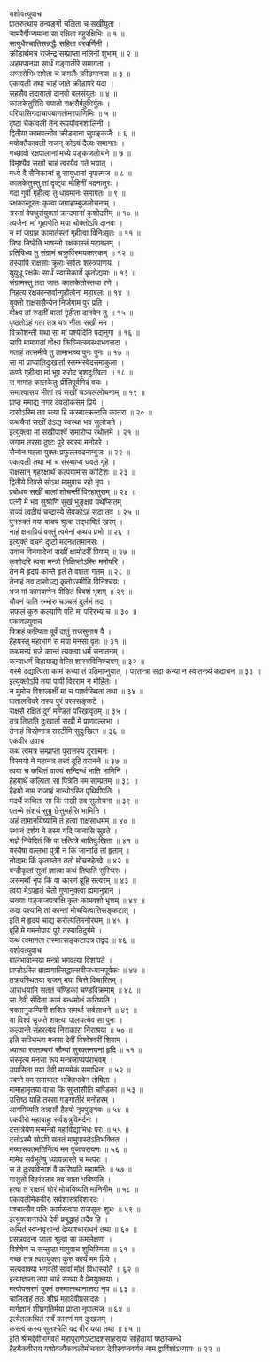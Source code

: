 यशोवत्युवाच  
प्रातरुत्थाय तन्वङ्गी चलिता च सखीयुता ।  
चामरैर्वीज्यमाना सा रक्षिता बहुरक्षिभिः ॥ १ ॥  
सायुधैश्चातिसन्नद्धैः सहिता वरवर्णिनी ।  
क्रीडार्थमत्र राजेन्द्र सम्प्राप्ता नलिनीं शुभाम् ॥ २ ॥  
अहमप्यनया सार्धं गङ्गातीरे समागता ।  
अप्सरोभिः समेता च कमलैः क्रीडमानया ॥ ३ ॥  
एकावली तथा चाहं जाते क्रीडापरे यदा ।  
सहसैव तदायातो दानवो बलसंयुतः ॥ ४ ॥  
कालकेतुरिति ख्यातो राक्षसैर्बहुभिर्युतः ।  
परिघासिगदाचापबाणतोमरपाणिभिः ॥ ५ ॥  
दृष्टा चैकावली तेन रूपयौवनशालिनी ।  
द्वितीया कामपत्नीव क्रीडमाना सुपङ्कजैः ॥ ६ ॥  
मयोक्तैकावली राजन् कोऽयं दैत्यः समागतः ।  
गच्छावो रक्षपालानां मध्ये पङ्कजलोचने ॥ ७ ॥  
विमृश्यैव सखी चाहं त्वरयैव गते भयात् ।  
मध्ये वै सैनिकानां तु सायुधानां नृपात्मज ॥ ८ ॥  
कालकेतुस्तु तां दृष्ट्वा मोहिनीं मदनातुरः ।  
गदां गुर्वी गृहीत्वा तु धावमानः समागतः ॥ ९ ॥  
रक्षकान्दूरतः कृत्वा जग्राहाम्बुजलोचनाम् ।  
त्रस्तां वेपथुसंयुक्तां क्रन्दमानां कृशोदरीम् ॥ १० ॥  
त्यजैनां मां गृहाणेति मया चोक्तोऽपि दानवः ।  
न मां जग्राह कामार्तस्तां गृहीत्वा विनिःसृतः ॥ ११ ॥  
तिष्ठ तिष्ठेति भाषन्तो रक्षकास्तं महाबलम् ।  
प्रतिषिध्य तु संग्रामं चक्रुर्विस्मयकारकम् ॥ १२ ॥  
तस्यापि राक्षसाः क्रूराः सर्वतः शस्त्रपाणयः ।  
युयुधू रक्षकैः सार्धं स्वामिकार्ये कृतोद्यमाः ॥ १३ ॥  
संग्रामस्तु तदा जातः कालकेतोस्तथा रणे ।  
निहत्य रक्षकान्सर्वान्गृहीत्वैनां महाबलः ॥ १४ ॥  
युक्तो राक्षससैन्येन निर्जगाम पुरं प्रति ।  
वीक्ष्य तां रुदतीं बालां गृहीता दानवेन तु ॥ १५ ॥  
पृष्ठतोऽहं गता तत्र यत्र नीता सखी मम ।  
विक्रोशन्ती यथा सा मां पश्येदिति पदानुगा ॥ १६ ॥  
सापि मामागतां वीक्ष्य किञ्चित्स्वस्थाभवत्तदा ।  
गताहं तत्समीपे तु तामाभाष्य पुनः पुनः ॥ १७ ॥  
सा मां प्राप्यातिदुःखार्ता स्तम्भस्वेदसमाकुला ।  
कण्ठे गृहीत्वा मां भूप रुरोद भृशदुःखिता ॥ १८ ॥  
स मामाह कालकेतुः प्रीतिपूर्वमिदं वचः ।  
समाश्वासय भीतां त्वं सखीं चञ्चललोचनाम् ॥ १९ ॥  
प्राप्तं ममाद्य नगरं देवलोकसमं प्रिये ।  
दासोऽस्मि तव रत्या हि कस्मात्क्रन्दसि कातरा ॥ २० ॥  
कथयैनां सखीं तेऽद्य स्वस्था भव सुलोचने ।  
इत्युक्त्वा मां सखीपार्श्वे समारोप्य रथोत्तमे ॥ २१ ॥  
जगाम तरसा दुष्टः पुरे स्वस्य मनोहरे ।  
सैन्येन महता युक्तः प्रफुल्लवदनाम्बुजः ॥ २२ ॥  
एकावली तथा मां च संस्थाप्य धवले गृहे ।  
राक्षसान् गृहरक्षार्थं कल्पयामास कोटिशः ॥ २३ ॥  
द्वितीये दिवसे सोऽथ मामुवाच रहो नृप ।  
प्रबोधय सखीं बालां शोचन्तीं विरहातुराम् ॥ २४ ॥  
पत्नी मे भव सुश्रोणि सुखं भुङ्क्षव यथेप्सितम् ।  
राज्यं त्वदीयं चन्द्रास्ये सेवकोऽहं सदा तव ॥ २५ ॥  
पुनरुक्तं मया वाक्यं श्रुत्वा तद्‌भाषितं खरम् ।  
नाहं क्षमाप्रियं वक्तुं त्वमेनां कथय प्रभो ॥ २६ ॥  
इत्युक्ते वचने दुष्टो मदनक्षतमानसः ।  
उवाच विनयादेनां सखीं क्षामोदरीं प्रियाम् ॥ २७ ॥  
कृशोदरि त्वया मन्त्रो निक्षिप्तोऽस्ति ममोपरि ।  
तेन मे हृदयं कान्ते हृतं ते वशतां गतम् ॥ २८ ॥  
तेनाहं तव दासोऽद्य कृतोऽस्मीति विनिश्चयः ।  
भज मां कामबाणेन पीडितं विवशं भृशम् ॥ २९ ॥  
यौवनं याति रम्भोरु चञ्चलं दुर्लभं तदा ।  
सफलं कुरु कल्याणि पतिं मां परिरभ्य च ॥ ३० ॥  
एकावल्युवाच  
पित्राहं कल्पिता पूर्वं दातुं राजसुताय वै ।  
हैहयस्तु महाभाग स मया मनसा वृतः ॥ ३१ ॥  
कथमन्यं भजे कान्तं त्यक्त्वा धर्मं सनातनम् ।  
कन्याधर्मं विहायाद्य वेत्सि शास्त्रविनिश्चयम् ॥ ३२ ॥  
यस्मै दद्यात्पिता कामं कन्या तं पतिमाप्नुयात् ।
परतन्त्रा सदा कन्या न स्वातन्त्र्यं कदाचन ॥ ३३ ॥  
इत्युक्तोऽपि तया पापी विरराम न मोहितः ।  
न मुमोच विशालाक्षीं मां च पार्श्वस्थितां तथा ॥ ३४ ॥  
पातालविवरे तस्य पुरं परमसङ्कटे ।  
राक्षसै रक्षितं दुर्गं मण्डितं परिखावृतम् ॥ ३५ ॥  
तत्र तिष्ठति दुःखार्ता सखी मे प्राणवल्लभा ।  
तेनाहं विरहेणात्र रारटीमि सुदुःखिता ॥ ३६ ॥  
एकवीर उवाच  
कथं त्वमत्र सम्प्राप्ता पुरात्तस्य दुरात्मनः ।  
विस्मयो मे महानत्र तत्त्वं ब्रूहि वरानने ॥ ३७ ॥  
त्वया च कथितं वाक्यं सन्दिग्धं भाति भामिनि ।  
हैहयार्थे कल्पिता सा पित्रेति मम साम्प्रतम् ॥ ३८ ॥  
हैहयो नाम राजाहं नान्योऽस्ति पृथिवीपतिः ।  
मदर्थे कथिता सा किं सखी तव सुलोचना ॥ ३९ ॥  
एतन्मे संशयं सुभ्रु छेत्तुमर्हसि भामिनि ।  
अहं तामानयिष्यामि तं हत्वा राक्षसाधमम् ॥ ४० ॥  
स्थानं दर्शय मे तस्य यदि जानासि सुव्रते ।  
राज्ञे निवेदितं किं वा तत्पित्रे चातिदुःखिता ॥ ४१ ॥  
यस्यैषा वल्लभा पुत्री न किं जानाति तां हृताम् ।  
नोद्यमः किं कृतस्तेन ततो मोचनहेतवे ॥ ४२ ॥  
बन्दीकृतां सुतां ज्ञात्वा कथं तिष्ठति सुस्थिरः ।  
असमर्थो नृपः किं वा कारणं ब्रूहि सत्वरम् ॥ ४३ ॥  
त्वया मेऽपहृतं चेतो गुणानुक्त्वा ह्यमानुषान् ।  
सख्याः पङ्कजपत्राक्षि कृतः कामवशो भृशम् ॥ ४४ ॥  
कदा पश्यामि तां कान्तां मोचयित्वातिसङ्कटात् ।  
इति मे हृदयं चाद्य करोत्यतिमनोरथम् ॥ ४५ ॥  
ब्रूहि मे गमनोपायं पुरे तस्यातिदुर्गमे ।  
कथं त्वमागता तस्मात्सङ्कटादत्र तद्वद ॥ ४६ ॥  
यशोवत्युवाच  
बालभावान्मया मन्त्रो भगवत्या विशांपते ।  
प्राप्तोऽस्ति ब्राह्मणात्सिद्धात्सबीजध्यानपूर्वकः ॥ ४७ ॥  
तत्रावस्थितया राजन् मया चित्ते विचारितम् ।  
आराधयामि सततं चण्डिकां चण्डविक्रमाम् ॥ ४८ ॥  
सा देवी सेविता कामं बन्धमोक्षं करिष्यति ।  
भक्तानुकम्पिनी शक्तिः समर्था सर्वसाधने ॥ ४९ ॥  
या विश्वं सृजते शक्त्या पालयत्येव सा पुनः ।  
कल्पान्ते संहरत्येव निराकारा निराश्रया ॥ ५० ॥  
इति सञ्चिन्त्य मनसा देवीं विश्वेश्वरीं शिवाम् ।  
ध्यात्वा रक्ताम्बरां सौम्यां सुरक्तनयनां हृदि ॥ ५१ ॥  
संस्मृत्य मनसा रूपं मन्त्रजाप्यपराभवम् ।  
उपासिता मया देवी मासमेकं समाधिना ॥ ५२ ॥  
स्वप्ने मम समायाता भक्तिभावेन तोषिता ।  
मामाहामृतया वाचा किं सुप्तासीति चण्डिका ॥ ५३ ॥  
उत्तिष्ठ याहि तरसा गङ्गातीरं मनोहरम् ।  
आगमिष्यति तत्रासौ हैहयो नृपपुङ्गवः ॥ ५४ ॥  
एकवीरो महाबाहुः सर्वशत्रुविमर्दनः ।  
दत्तात्रेयेण मन्मन्त्रो महाविद्याभिधः परः ॥ ५५ ॥  
दत्तोऽस्मै सोऽपि सततं मामुपास्तेऽतिभक्तितः ।  
मय्यासक्तमतिर्नित्यं मम पूजापरायणः ॥ ५६ ॥  
मामेव सर्वभूतेषु ध्यायन्नास्ते च मत्परः ।  
स ते दुःखविनाशं वै करिष्यति महामतिः ॥ ५७ ॥  
मासुतो विहरंस्तत्र तव त्राता भविष्यति ।  
हत्वा तं राक्षसं घोरं मोचयिष्यति मानिनीम् ॥ ५८ ॥  
एकावलीमेकवीरः सर्वशास्त्रविशारदः ।  
पश्चात्सैव पतिः कार्यस्त्वया राजसुतः शुभः ॥ ५९ ॥  
इत्युक्त्वान्तर्दधे देवी प्रबुद्धाहं तदैव हि ।  
कथितं स्वप्नवृत्तान्तं देव्याश्चाराधनं तथा ॥ ६० ॥  
प्रसन्नवदना जाता श्रुत्वा सा कमलेक्षणा ।  
विशेषेण च सन्तुष्टा मामुवाच शुचिस्मिता ॥ ६१ ॥  
गच्छ तत्र त्वरायुक्ता कुरु कार्यं मम प्रिये ।  
सत्यवाक्या भगवती सावां मोक्षं विधास्यति ॥ ६२ ॥  
इत्याज्ञप्ता तया चाहं सख्या वै प्रेमयुक्तया ।  
मत्वोपसरणं युक्तं तस्मात्स्थानात्तदा नृप ॥ ६३ ॥  
चालिताहं ततः शीघ्रं महादेवीप्रसादतः ।  
मार्गज्ञानं शीघ्रगतिर्मया प्राप्ता नृपात्मज ॥ ६४ ॥  
इत्येतत्कथितं सर्वं कारणं मम दुःखजम् ।  
कस्त्वं कस्य सुतश्चेति वद वीर यथा तथा ॥ ६५ ॥  
इति श्रीमद्देवीभागवते महापुराणेऽष्टादशसाहस्र्यां संहितायां षष्ठस्कन्धे  
हैहयैकवीराय यशोवत्यैकावलीमोचनाय देवीस्वप्नवर्णनं नाम द्वाविंशोऽध्यायः ॥ २२ ॥
